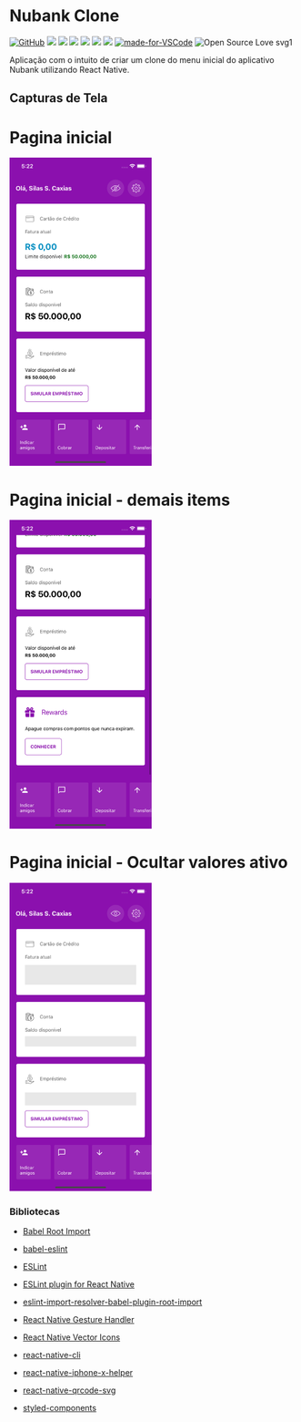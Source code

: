 # Nubank Clone

[![GitHub](https://img.shields.io/github/license/mashape/apistatus.svg)](https://github.com/osvaldokalvaitir/react-native-nubank/blob/master/LICENSE)
![](https://img.shields.io/github/package-json/v/osvaldokalvaitir/react-native-nubank.svg)
![](https://img.shields.io/github/last-commit/osvaldokalvaitir/react-native-nubank.svg?color=red)
![](https://img.shields.io/github/languages/top/osvaldokalvaitir/react-native-nubank.svg?color=yellow)
![](https://img.shields.io/github/languages/count/osvaldokalvaitir/react-native-nubank.svg?color=lightgrey)
![](https://img.shields.io/github/languages/code-size/osvaldokalvaitir/react-native-nubank.svg)
![](https://img.shields.io/github/repo-size/osvaldokalvaitir/react-native-nubank.svg?color=blueviolet)
[![made-for-VSCode](https://img.shields.io/badge/Made%20for-VSCode-1f425f.svg)](https://code.visualstudio.com/)
![Open Source Love svg1](https://badges.frapsoft.com/os/v1/open-source.svg?v=103)

Aplicação com o intuito de criar um clone do menu inicial do aplicativo Nubank utilizando React Native.

## Capturas de Tela

# Pagina inicial

<img src="home_1.png" width="250">

# Pagina inicial - demais items

<img src="home_3.png" width="250">

# Pagina inicial - Ocultar valores ativo

<img src="home_2.png" width="250">



### Bibliotecas

- [Babel Root Import](https://github.com/osvaldokalvaitir/projects-settings/blob/master/nodejs/libs/babel-plugin-root-import.md)

- [babel-eslint](https://github.com/osvaldokalvaitir/projects-settings/blob/master/nodejs/libs/babel-eslint.md)

- [ESLint](https://github.com/osvaldokalvaitir/projects-settings/blob/master/nodejs/libs/eslint.md)

- [ESLint plugin for React Native](https://github.com/osvaldokalvaitir/projects-settings/blob/master/nodejs/libs/eslint-plugin-react-native.md)

- [eslint-import-resolver-babel-plugin-root-import](https://github.com/osvaldokalvaitir/projects-settings/blob/master/nodejs/libs/eslint-import-resolver-babel-plugin-root-import.md)

- [React Native Gesture Handler](https://github.com/osvaldokalvaitir/projects-settings/blob/master/nodejs/libs/react-native-gesture-handler.md)

- [React Native Vector Icons](https://github.com/osvaldokalvaitir/projects-settings/blob/master/nodejs/libs/react-native-vector-icons.md)

- [react-native-cli](https://github.com/osvaldokalvaitir/projects-settings/blob/master/nodejs/libs/react-native-cli.md)

- [react-native-iphone-x-helper](https://github.com/osvaldokalvaitir/projects-settings/blob/master/nodejs/libs/react-native-iphone-x-helper.md)

- [react-native-qrcode-svg](https://github.com/osvaldokalvaitir/projects-settings/blob/master/nodejs/libs/react-native-qrcode-svg.md)

- [styled-components](https://github.com/osvaldokalvaitir/projects-settings/blob/master/nodejs/libs/styled-components.md)

